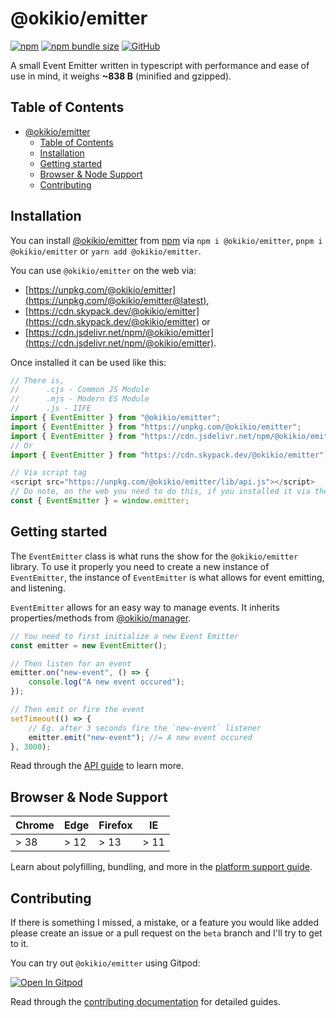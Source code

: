 # @okikio/emitter

[![npm](https://img.shields.io/npm/v/@okikio/emitter?style=for-the-badge)](https://www.npmjs.com/package/@okikio/emitter) [![npm bundle size](https://img.shields.io/bundlephobia/minzip/@okikio/emitter?style=for-the-badge)](https://bundlephobia.com/package/@okikio/emitter) [![GitHub](https://img.shields.io/github/license/okikio/native?style=for-the-badge)](../../LICENSE)

A small Event Emitter written in typescript with performance and ease of use in mind, it weighs **~838 B** (minified and gzipped).

## Table of Contents

- [@okikio/emitter](#okikioemitter)
  - [Table of Contents](#table-of-contents)
  - [Installation](#installation)
  - [Getting started](#getting-started)
  - [Browser & Node Support](#browser--node-support)
  - [Contributing](#contributing)

## Installation

You can install [@okikio/emitter](https://www.skypack.dev/view/@okikio/emitter) from [npm](https://www.npmjs.com/package/@okikio/emitter) via `npm i @okikio/emitter`, `pnpm i @okikio/emitter` or `yarn add @okikio/emitter`.

You can use `@okikio/emitter` on the web via:

- [https://unpkg.com/@okikio/emitter](https://unpkg.com/@okikio/emitter@latest),
- [https://cdn.skypack.dev/@okikio/emitter](https://cdn.skypack.dev/@okikio/emitter) or
- [https://cdn.jsdelivr.net/npm/@okikio/emitter](https://cdn.jsdelivr.net/npm/@okikio/emitter).

Once installed it can be used like this:

```typescript
// There is,
//      .cjs - Common JS Module
//      .mjs - Modern ES Module
//      .js - IIFE
import { EventEmitter } from "@okikio/emitter";
import { EventEmitter } from "https://unpkg.com/@okikio/emitter";
import { EventEmitter } from "https://cdn.jsdelivr.net/npm/@okikio/emitter";
// Or
import { EventEmitter } from "https://cdn.skypack.dev/@okikio/emitter";

// Via script tag
<script src="https://unpkg.com/@okikio/emitter/lib/api.js"></script>
// Do note, on the web you need to do this, if you installed it via the script tag:
const { EventEmitter } = window.emitter;
```

## Getting started

The `EventEmitter` class is what runs the show for the `@okikio/emitter` library. To use it properly you need to create a new instance of `EventEmitter`, the instance of `EventEmitter` is what allows for event emitting, and listening.

`EventEmitter` allows for an easy way to manage events. It inherits properties/methods from [@okikio/manager](https://www.npmjs.com/package/@okikio/manager).

```ts
// You need to first initialize a new Event Emitter
const emitter = new EventEmitter();

// Then listen for an event
emitter.on("new-event", () => {
    console.log("A new event occured");
});

// Then emit or fire the event
setTimeout(() => {
    // Eg. after 3 seconds fire the `new-event` listener
    emitter.emit("new-event"); //= A new event occured
}, 3000);
```

Read through the [API guide](../../docs/emitter/api.md) to learn more.

## Browser & Node Support

| Chrome | Edge | Firefox | IE   |
| ------ | ---- | ------- | ---- |
| > 38   | > 12 | > 13    | > 11 |

Learn about polyfilling, bundling, and more in the [platform support guide](../../docs/emitter/browser-and-node-support.md).

## Contributing

If there is something I missed, a mistake, or a feature you would like added please create an issue or a pull request on the `beta` branch and I'll try to get to it.

You can try out `@okikio/emitter` using Gitpod:

[![Open In Gitpod](https://gitpod.io/button/open-in-gitpod.svg)](https://gitpod.io/#https://github.com/okikio/native/blob/beta/packages/emitter/README.md)

Read through the [contributing documentation](../../docs/emitter/contributing.md) for detailed guides.